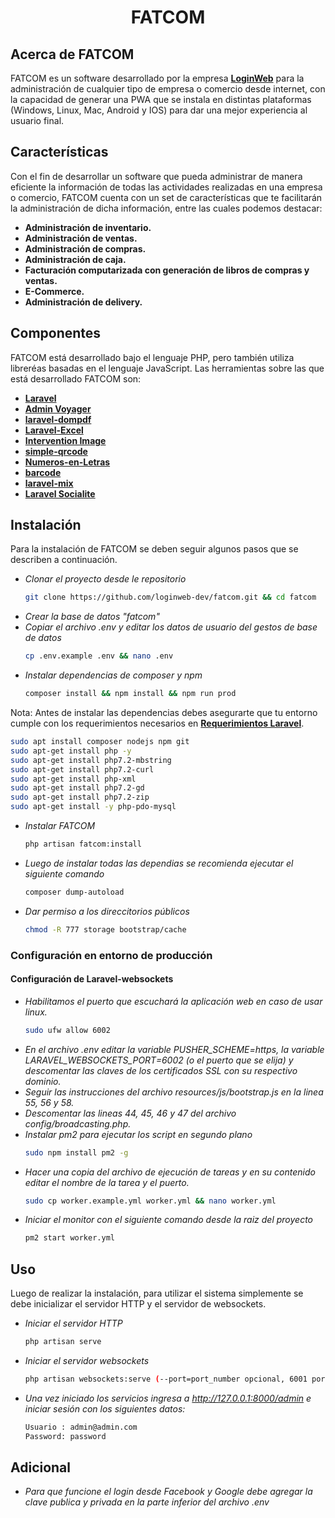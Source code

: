 <h1 align="center">FATCOM</h1>

## Acerca de FATCOM

FATCOM es un software desarrollado por la empresa **[LoginWeb](https://loginweb.net/)** para la administración de cualquier tipo de empresa o comercio desde internet, con la capacidad de generar una PWA que se instala en distintas plataformas (Windows, Linux, Mac, Android y IOS) para dar una mejor experiencia al usuario final.

## Características

Con el fin de desarrollar un software que pueda administrar de manera eficiente la información de todas las actividades realizadas en una empresa o comercio, FATCOM cuenta con un set de características que te facilitarán la administración de dicha información, entre las cuales podemos destacar:

- **Administración de inventario.**
- **Administración de ventas.**
- **Administración de compras.**
- **Administración de caja.**
- **Facturación computarizada con generación de libros de compras y ventas.**
- **E-Commerce.**
- **Administración de delivery.**


## Componentes

FATCOM está desarrollado bajo el lenguaje PHP, pero también utiliza libreréas basadas en el lenguaje JavaScript. Las herramientas sobre las que está desarrollado FATCOM son:

- **[Laravel](https://vehikl.com/)**
- **[Admin Voyager](https://tighten.co)**
- **[laravel-dompdf](https://github.com/barryvdh/laravel-dompdf)**
- **[Laravel-Excel](https://github.com/Maatwebsite/Laravel-Excel)**
- **[Intervention Image](http://image.intervention.io/)**
- **[simple-qrcode](https://github.com/SimpleSoftwareIO/simple-qrcode)**
- **[Numeros-en-Letras](https://github.com/villca/Numeros-en-Letras)**
- **[barcode](https://github.com/milon/barcode)**
- **[laravel-mix](https://laravel.com/docs/5.8/mix)**
- **[Laravel Socialite](https://laravel.com/docs/5.8/socialite)**


## Instalación

Para la instalación de FATCOM se deben seguir algunos pasos que se describen a continuación.

- *Clonar el proyecto desde le repositorio*
    ```bash
    git clone https://github.com/loginweb-dev/fatcom.git && cd fatcom
    ```
- *Crear la base de datos "fatcom"*
- *Copiar el archivo .env y editar los datos de usuario del gestos de base de datos*
    ```bash
    cp .env.example .env && nano .env
    ```
- *Instalar dependencias de composer y npm*
    ```bash
    composer install && npm install && npm run prod
    ```
Nota: Antes de instalar las dependencias debes asegurarte que tu entorno cumple con los requerimientos necesarios en **[Requerimientos Laravel](https://laravel.com/docs/7.x#server-requirements)**.

```bash
sudo apt install composer nodejs npm git
sudo apt-get install php -y
sudo apt-get install php7.2-mbstring
sudo apt-get install php7.2-curl
sudo apt-get install php-xml
sudo apt-get install php7.2-gd
sudo apt-get install php7.2-zip
sudo apt-get install -y php-pdo-mysql
```

- *Instalar FATCOM*
    ```bash
    php artisan fatcom:install
    ```
- *Luego de instalar todas las dependias se recomienda ejecutar el siguiente comando*
    ```bash
    composer dump-autoload
    ```

- *Dar permiso a los direccitorios públicos*
    ```bash
    chmod -R 777 storage bootstrap/cache
    ```

### Configuración en entorno de producción
#### Configuración de Laravel-websockets
- *Habilitamos el puerto que escuchará la aplicación web en caso de usar linux.*
    ```bash
    sudo ufw allow 6002
    ```
- *En el archivo .env editar la variable PUSHER_SCHEME=https, la variable LARAVEL_WEBSOCKETS_PORT=6002 (o el puerto que se elija) y descomentar las claves de los certificados SSL con su respectivo dominio.*
- *Seguir las instrucciones del archivo resources/js/bootstrap.js en la linea 55, 56 y 58.*
- *Descomentar las lineas 44, 45, 46 y 47 del archivo config/broadcasting.php.*
- *Instalar pm2 para ejecutar los script en segundo plano*
    ```bash
    sudo npm install pm2 -g
    ```
- *Hacer una copia del archivo de ejecución de tareas y en su contenido editar el nombre de la tarea y el puerto.*
    ```bash
    sudo cp worker.example.yml worker.yml && nano worker.yml
    ```
- *Iniciar el monitor con el siguiente comando desde la raiz del proyecto*
    ```bash
    pm2 start worker.yml
    ```

## Uso

Luego de realizar la instalación, para utilizar el sistema simplemente se debe inicializar el servidor HTTP y el servidor de websockets.

- *Iniciar el servidor HTTP*
    ```bash
    php artisan serve
    ```
- *Iniciar el servidor websockets*
    ```bash
    php artisan websockets:serve (--port=port_number opcional, 6001 por defecto)
    ```
- *Una vez iniciado los servicios ingresa a http://127.0.0.1:8000/admin e iniciar sesión con los siguientes datos:*
    ```bash
    Usuario : admin@admin.com
    Password: password
    ```

## Adicional

- *Para que funcione el login desde Facebook y Google debe agregar la clave publica y privada en la parte inferior del archivo .env*